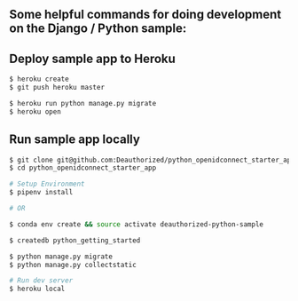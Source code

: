 Some helpful commands for doing development on the Django / Python sample:
-----------

## Deploy sample app to Heroku

```sh
$ heroku create
$ git push heroku master

$ heroku run python manage.py migrate
$ heroku open
```

## Run sample app locally
```sh
$ git clone git@github.com:Deauthorized/python_openidconnect_starter_app.git
$ cd python_openidconnect_starter_app

# Setup Environment
$ pipenv install

# OR

$ conda env create && source activate deauthorized-python-sample

$ createdb python_getting_started

$ python manage.py migrate
$ python manage.py collectstatic

# Run dev server
$ heroku local
```

